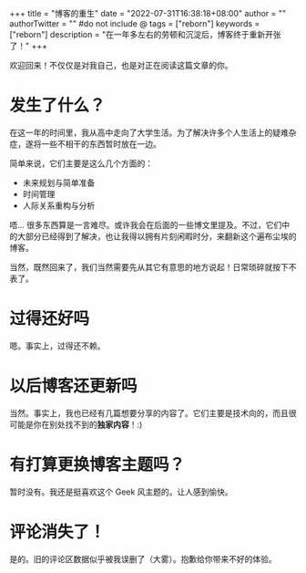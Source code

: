 +++
title = "博客的重生"
date = "2022-07-31T16:38:18+08:00"
author = ""
authorTwitter = "" #do not include @
tags = ["reborn"]
keywords = ["reborn"]
description = "在一年多左右的劳顿和沉淀后，博客终于重新开张了！"
+++

欢迎回来！不仅仅是对我自己，也是对正在阅读这篇文章的你。

# 发生了什么？
在这一年的时间里，我从高中走向了大学生活。为了解决许多个人生活上的疑难杂症，遂将一些不相干的东西暂时放在一边。

简单来说，它们主要是这么几个方面的：
- 未来规划与简单准备
- 时间管理
- 人际关系重构与分析

唔... 很多东西算是一言难尽。或许我会在后面的一些博文里提及。不过，它们中的大部分已经得到了解决，也让我得以拥有片刻闲暇时分，来翻新这个遍布尘埃的博客。

当然，既然回来了，我们当然需要先从其它有意思的地方说起！日常琐碎就按下不表了。

# 过得还好吗
嗯。事实上，过得还不赖。

# 以后博客还更新吗
当然。事实上，我也已经有几篇想要分享的内容了。它们主要是技术向的，而且很可能是你在别处找不到的**独家内容**！:)

# 有打算更换博客主题吗？
暂时没有。我还是挺喜欢这个 Geek 风主题的。让人感到愉快。

# 评论消失了！
是的。旧的评论区数据似乎被我误删了（大雾）。抱歉给你带来不好的体验。